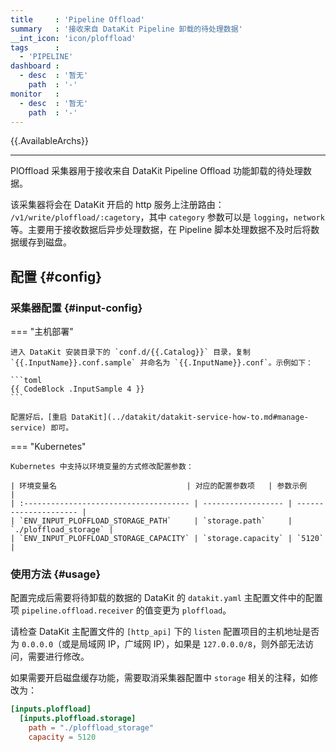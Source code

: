 ```yaml
---
title     : 'Pipeline Offload'
summary   : '接收来自 DataKit Pipeline 卸载的待处理数据'
__int_icon: 'icon/ploffload'
tags      :
  - 'PIPELINE'
dashboard :
  - desc  : '暂无'
    path  : '-'
monitor   :
  - desc  : '暂无'
    path  : '-'
---
```


{{.AvailableArchs}}

---

PlOffload 采集器用于接收来自 DataKit Pipeline Offload 功能卸载的待处理数据。

该采集器将会在 DataKit 开启的 http 服务上注册路由： `/v1/write/ploffload/:cagetory`，其中 `category` 参数可以是 `logging`，`network` 等。主要用于接收数据后异步处理数据，在 Pipeline 脚本处理数据不及时后将数据缓存到磁盘。

## 配置  {#config}

### 采集器配置 {#input-config}

<!-- markdownlint-disable MD046 -->

=== "主机部署"

    进入 DataKit 安装目录下的 `conf.d/{{.Catalog}}` 目录，复制 `{{.InputName}}.conf.sample` 并命名为 `{{.InputName}}.conf`。示例如下：

    ```toml
    {{ CodeBlock .InputSample 4 }}
    ```

    配置好后，[重启 DataKit](../datakit/datakit-service-how-to.md#manage-service) 即可。

=== "Kubernetes"

    Kubernetes 中支持以环境变量的方式修改配置参数：

    | 环境变量名                             | 对应的配置参数项   | 参数示例              |
    | :------------------------------------- | ------------------ | --------------------- |
    | `ENV_INPUT_PLOFFLOAD_STORAGE_PATH`     | `storage.path`     | `./ploffload_storage` |
    | `ENV_INPUT_PLOFFLOAD_STORAGE_CAPACITY` | `storage.capacity` | `5120`                |

<!-- markdownlint-enable -->

### 使用方法 {#usage}

配置完成后需要将待卸载的数据的 DataKit 的 `datakit.yaml` 主配置文件中的配置项 `pipeline.offload.receiver` 的值变更为 `ploffload`。

请检查 DataKit 主配置文件的 `[http_api]` 下的 `listen` 配置项目的主机地址是否为 `0.0.0.0`（或是局域网 IP，广域网 IP），如果是 `127.0.0.0/8`，则外部无法访问，需要进行修改。

如果需要开启磁盘缓存功能，需要取消采集器配置中 `storage` 相关的注释，如修改为：

```toml
[inputs.ploffload]
  [inputs.ploffload.storage]
    path = "./ploffload_storage"
    capacity = 5120
```
